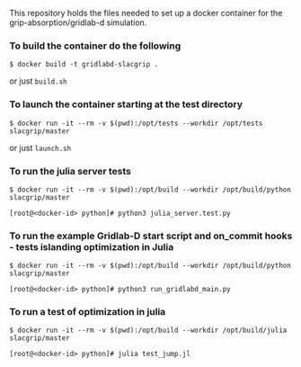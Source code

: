This repository holds the files needed to set up a docker container for the grip-absorption/gridlab-d simulation.

### To build the container do the following
```
$ docker build -t gridlabd-slacgrip .
```
or just `build.sh`

### To launch the container starting at the test directory
```
$ docker run -it --rm -v $(pwd):/opt/tests --workdir /opt/tests slacgrip/master
```
or just `launch.sh`

### To run the julia server tests

```
$ docker run -it --rm -v $(pwd):/opt/build --workdir /opt/build/python slacgrip/master

[root@<docker-id> python]# python3 julia_server.test.py
```

### To run the example Gridlab-D start script and on_commit hooks - tests islanding optimization in Julia

```
$ docker run -it --rm -v $(pwd):/opt/build --workdir /opt/build/python slacgrip/master

[root@<docker-id> python]# python3 run_gridlabd_main.py
```
### To run a test of optimization in julia
```
$ docker run -it --rm -v $(pwd):/opt/build --workdir /opt/build/julia slacgrip/master

[root@<docker-id> python]# julia test_jump.jl
```
